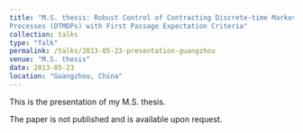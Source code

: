 ```yaml
---
title: "M.S. thesis: Robust Control of Contracting Discrete-time Markov Decision
Processes (DTMDPs) with First Passage Expectation Criteria"
collection: talks
type: "Talk"
permalink: /talks/2013-05-23-presentation-guangzhou
venue: "M.S. thesis"
date: 2013-05-23
location: "Guangzhou, China"
---
```


This is the presentation of my M.S. thesis.

The paper is not published and is available upon request.



